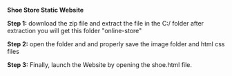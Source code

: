 **Shoe Store Static Website**

**Step 1:** download the zip file and extract the file in the C:/ folder after extraction you will get this folder "online-store" 

**Step 2:** open the folder and and properly save the image folder and html css files

**Step 3:** Finally, launch the Website by opening the shoe.html file.
